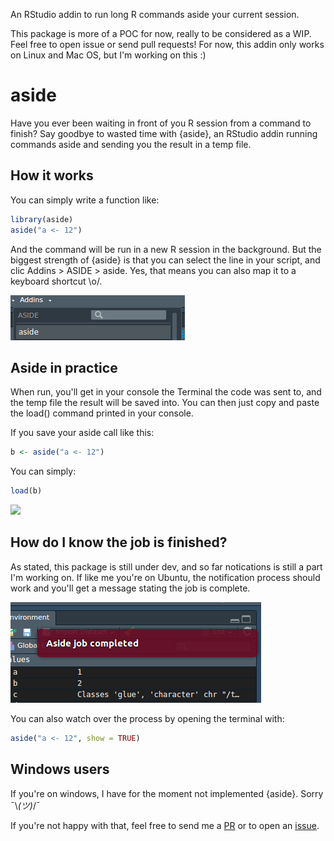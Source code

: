 <!-- README.md is generated from README.Rmd. Please edit that file -->
An RStudio addin to run long R commands aside your current session.

This package is more of a POC for now, really to be considered as a WIP. Feel free to open issue or send pull requests! For now, this addin only works on Linux and Mac OS, but I'm working on this :)

aside
=====

Have you ever been waiting in front of you R session from a command to finish? Say goodbye to wasted time with {aside}, an RStudio addin running commands aside and sending you the result in a temp file.

How it works
------------

You can simply write a function like:

``` r
library(aside)
aside("a <- 12")
```

And the command will be run in a new R session in the background. But the biggest strength of {aside} is that you can select the line in your script, and clic Addins &gt; ASIDE &gt; aside. Yes, that means you can also map it to a keyboard shortcut \\o/.

![](addin.png)

Aside in practice
-----------------

When run, you'll get in your console the Terminal the code was sent to, and the temp file the result will be saved into. You can then just copy and paste the load() command printed in your console.

If you save your aside call like this:

``` r
b <- aside("a <- 12")
```

You can simply:

``` r
load(b)
```

![](aside.gif)

How do I know the job is finished?
----------------------------------

As stated, this package is still under dev, and so far notications is still a part I'm working on. If like me you're on Ubuntu, the notification process should work and you'll get a message stating the job is complete.

![](aside_completed.png)

You can also watch over the process by opening the terminal with:

``` r
aside("a <- 12", show = TRUE)
```

Windows users
-------------

If you're on windows, I have for the moment not implemented {aside}. Sorry ¯\\*(ツ)*/¯

If you're not happy with that, feel free to send me a [PR](https://github.com/ColinFay/aside/pulls) or to open an [issue](https://github.com/ColinFay/aside/issues).
